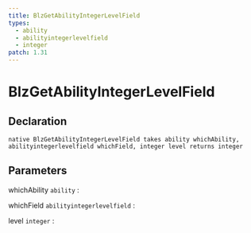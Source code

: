 ```yaml
---
title: BlzGetAbilityIntegerLevelField
types:
  - ability
  - abilityintegerlevelfield
  - integer
patch: 1.31
---
```


# BlzGetAbilityIntegerLevelField

## Declaration

```jass
native BlzGetAbilityIntegerLevelField takes ability whichAbility, abilityintegerlevelfield whichField, integer level returns integer
```

## Parameters
whichAbility `ability`
: 

whichField `abilityintegerlevelfield`
: 

level `integer`
: 
